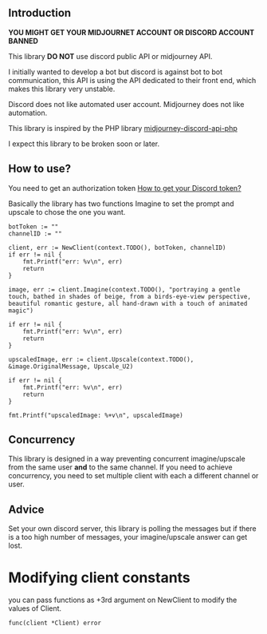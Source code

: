 ## Introduction

**YOU MIGHT GET YOUR MIDJOURNET ACCOUNT OR DISCORD ACCOUNT BANNED**

This library **DO NOT** use discord public API or midjourney API.

I initially wanted to develop a bot but discord is against bot to bot communication, this API is using the API dedicated to their front end, which makes this library very unstable.

Discord does not like automated user account.
Midjourney does not like automation.

This library is inspired by the PHP library [midjourney-discord-api-php](https://github.com/ferranfg/midjourney-discord-api-php)

I expect this library to be broken soon or later.

## How to use?

You need to get an authorization token [How to get your Discord token?](https://www.androidauthority.com/get-discord-token-3149920/)

Basically the library has two functions Imagine to set the prompt and upscale to chose the one you want.


	botToken := ""
	channelID := ""

	client, err := NewClient(context.TODO(), botToken, channelID)
	if err != nil {
		fmt.Printf("err: %v\n", err)
        return
	}

	image, err := client.Imagine(context.TODO(), "portraying a gentle touch, bathed in shades of beige, from a birds-eye-view perspective, beautiful romantic gesture, all hand-drawn with a touch of animated magic")

	if err != nil {
		fmt.Printf("err: %v\n", err)
		return
	}

	upscaledImage, err := client.Upscale(context.TODO(), &image.OriginalMessage, Upscale_U2)

	if err != nil {
		fmt.Printf("err: %v\n", err)
		return
	}

	fmt.Printf("upscaledImage: %+v\n", upscaledImage)


## Concurrency

This library is designed in a way preventing concurrent imagine/upscale from the same user **and** to the same channel.
If you need to achieve concurrency, you need to set multiple client with each a different channel or user.

## Advice

Set your own discord server, this library is polling the messages but if there is a too high number of messages, your imagine/upscale answer can get lost.

# Modifying client constants

you can pass functions as +3rd argument on NewClient to modify the values of Client.


	func(client *Client) error




